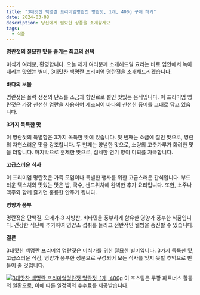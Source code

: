 ```yaml
---
title: "3대맛찬 백명란 프리미엄명란젓 명란젓, 1개, 400g 구매 하기"
date: 2024-03-08
description: 당신에게 필요한 상품을 소개할게요
tags:
  - 식품
---
```

**명란젓의 절묘한 맛을 즐기는 최고의 선택**

미식가 여러분, 환영합니다. 오늘 제가 여러분께 소개해드릴 요리는 바로 입안에서 녹아내리는 맛있는 별미, 3대맛찬 백명란 프리미엄 명란젓을 소개해드리겠습니다.

**바다의 보물**

명란젓은 폴락 생선의 난소를 소금과 향신료로 절인 맛있는 음식입니다. 이 프리미엄 명란젓은 가장 신선한 명란을 사용하여 제조되어 바다의 신선한 풍미를 그대로 담고 있습니다.

**3가지 독특한 맛**

이 명란젓의 특별함은 3가지 독특한 맛에 있습니다. 첫 번째는 소금에 절인 맛으로, 명란의 자연스러운 맛을 강조합니다. 두 번째는 양념한 맛으로, 소량의 고춧가루가 화려한 맛을 더합니다. 마지막으로 훈제한 맛으로, 섬세한 연기 향이 미뢰를 자극합니다.

**고급스러운 식사**

이 프리미엄 명란젓은 가족 모임이나 특별한 행사를 위한 고급스러운 간식입니다. 부드러운 텍스처와 맛있는 맛은 밥, 국수, 샌드위치에 완벽한 추가 요리입니다. 또한, 소주나 맥주와 함께 즐기면 훌륭한 안주가 됩니다.

**영양가 풍부**

명란젓은 단백질, 오메가-3 지방산, 비타민을 풍부하게 함유한 영양가 풍부한 식품입니다. 건강한 식단에 추가하여 영양소 섭취를 늘리고 전반적인 웰빙을 증진할 수 있습니다.

**결론**

3대맛찬 백명란 프리미엄 명란젓은 미식가를 위한 절묘한 별미입니다. 3가지 독특한 맛, 고급스러운 식감, 영양가 풍부한 성분으로 구성되어 모든 식사를 잊지 못할 추억으로 만들어 줄 것입니다.


[![3대맛찬 백명란 프리미엄명란젓 명란젓, 1개, 400g](https://i.imgur.com/81F7uro.png#center)](https://link.coupang.com/re/AFFSDP?lptag=AF5033054&pageKey=1798909894&itemId=3060295929&vendorItemId=71048260265&traceid=V0-153-4ef2a4614d53e7ef&clickBeacon=1h-B6-1-GTLpzYaN1nE95vuoRTyrzKjJn4Xujsl3KVa-kCwOoe2ilMfqnTEg6vVH6XPDhAU9wPueP9FOuifUye58sBz3DbZQ0y_oK58a_ErTzH0xJPzVN3xX232q7G4Igvcy3oqH-BP_SGVzzamSDB2c7AgxaqAIu70H1W44S5F1by89AkqYnDZP46ACZmwWLCYBw0CnRAARsv18ACSpde1wubyZPrsNRSZ0o2leQHC3IwSLcNv0R2R__OE02mjbfjVUG1XHL05kYrH_FphzyxG91qJdPcFqOJ48XZgIji_OSbLWVPd98GtuqqJ0U-UcOPpIS4D5maJSrwrO66ypQzA4HdbTA4o2MKLCdAafhXfZU9lMRhrOKmn2fxgKAzZZKXq5OAIUOb4Tv9V00Rn710XTrhHrgpu2i9-T6yBcAlclRY3yT7wIpo_adMzA3GnKW3s493yPxXbqM7XT2h08U785zuzSn77w1XE3lwxod3Vc7dAsO8RtaueGLtK5JywZRPtFf1gs_SlAo0wZ2-gtrjy_Pj-cCIjXUK13mdsxZzWAmDpdZYQ1Iawcx5MbEFWhQaZa0_hY_NeT4aMUNajNHusSWsTYpT7ZzDnoV9IiNyvbeD_EUOupr9Fs_M3jV_6DH-5ZC6wlfwgk6kDjxrUO77H8f4FqSD_oj4ncQqy_WqwKpEybotoFhRsO6LDLXZAl7Zp6jo4-ZdB06k7rXWwSPgynKkhIheNGAAHJdBHw_z32ZXniLr-aW9SmSDrrOUPW0Zu7sSKUii5uaaoU9mG7YG8Tt1e3nrcmidSCaXv_YB9MPSl9XuO2eT0znTsWqIlWs2rc7J1-UVVhs00HwfOcx2dcHzq1k-tWIP4sJttLkVFvjOJWA2WUllJlkhaE2lIj3wTrQG9gZIhQaGKjyBlb4DATzGAh1ObvEH0cNJyCywe1JVmhhgEwaTRdKKxuYywNfHUVJ4FBTfYG38s0XNcn27d1CknWWd2L7cnmKpEqPdmpeTt9bPZzM-qSeeikUl8W-9FU-XM%3D&requestid=20240308214119183058959951&token=31850C%7CMIXED)
이 포스팅은 쿠팡 파트너스 활동의 일환으로, 이에 따른 일정액의 수수료를 제공받습니다.


